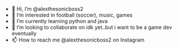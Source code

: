 - 👋 Hi, I’m @alexthesonicboss2
- 👀 I’m interested in football (soccer), music, games
- 🌱 I’m currently learning python and java
- 💞️ I’m looking to collaborate on idk yet..but i want to be a game dev eventually
- 📫 How to reach me @alexthesonicboss2 on Instagram

<!---
alexthesonicboss2/alexthesonicboss2 is a ✨ special ✨ repository because its `README.md` (this file) appears on your GitHub profile.
You can click the Preview link to take a look at your changes.
--->
